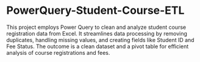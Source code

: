 # PowerQuery-Student-Course-ETL
This project employs Power Query to clean and analyze student course registration data from Excel. It streamlines data processing by removing duplicates, handling missing values, and creating fields like Student ID and Fee Status. The outcome is a clean dataset and a pivot table for efficient analysis of course registrations and fees.
